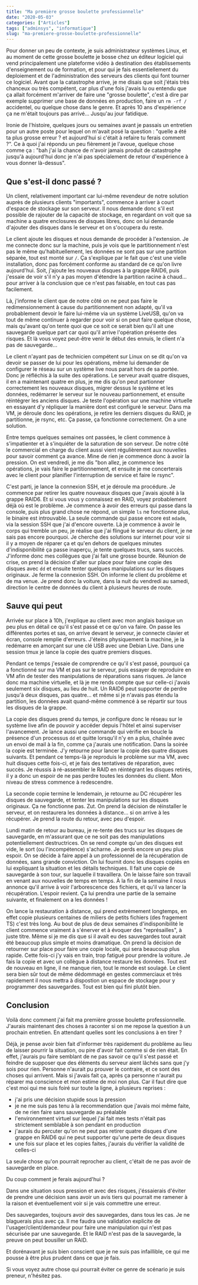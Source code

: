 ```yaml
---
title: "Ma première grosse boulette professionnelle"
date: "2020-05-03"
categories: ["Articles"]
tags: ["adminsys", "informatique"]
slug: "ma-premiere-grosse-boulette-professionnelle"
---
```


Pour donner un peu de contexte, je suis administrateur systèmes Linux, et au moment de cette grosse boulette je bosse chez un éditeur logiciel qui vend principalement une plateforme vidéo à destination des établissements d'enseignement ou de formation, et pour qui je fais essentiellement du deploiement et de l'administration des serveurs des clients qui font tourner ce logiciel. Avant que la catastrophe arrive, je me disais que soit j'étais très chanceux ou très compétent, car plus d'une fois j'avais lu ou entendu que ça allait forcément m'arriver de faire une "grosse boulette", c'est à dire par exemple supprimer une base de données en production, faire un `rm -rf /` accidentel, ou quelque chose dans le genre. Et après 10 ans d'expérience ça ne m'était toujours pas arrivé... Jusqu'au jour fatidique.

Ironie de l'histoire, quelques jours ou semaines avant je passais un entretien pour un autre poste pour lequel on m'avait posé la question : "quelle a été ta plus grosse erreur ? et aujourd'hui si c'était à refaire tu ferais comment ?". Ce à quoi j'ai répondu un peu fièrement je l'avoue, quelque chose comme ça : "bah j'ai la chance de n'avoir jamais produit de catastrophe jusqu'à aujourd'hui donc je n'ai pas spécialement de retour d'expérience à vous donner là-dessus".

Que s'est-il donc passé ?
-------------------------

Un client, relativement important car lui-même revendeur de notre solution auprès de plusieurs clients "importants", commence à arriver à court d'espace de stockage sur son serveur. Il nous demande donc s'il est possible de rajouter de la capacité de stockage, en regardant on voit que sa machine a quatre enclosures de disques libres, donc on lui demande d'ajouter des disques dans le serveur et on s'occupera du reste.

Le client ajoute les disques et nous demande de procéder à l'extension. Je me connecte donc sur la machine, puis je vois que le partitionnement n'est pas le même qu'habituellement, les données ne sont pas sur une partition séparée, tout est monté sur `/`. Ça s'explique par le fait que c'est une vielle installation, donc pas forcément conforme au standard de ce qu'on livre aujourd'hui. Soit, j'ajoute les nouveaux disques à la grappe RAID6, puis j'essaie de voir s'il n'y a pas moyen d'étendre la partition racine à chaud... pour arriver à la conclusion que ce n'est pas faisable, en tout cas pas facilement.

Là, j'informe le client que de notre côté on ne peut pas faire le redimensionnement à cause du partitionnement non adapté, qu'il va probablement devoir le faire lui-même via un système LiveUSB, qu'on va tout de même continuer à regarder pour voir si on peut faire quelque chose, mais qu'avant qu'on tente quoi que ce soit ce serait bien qu'il ait une sauvegarde quelque part car quoi qu'il arrive l'opération présente des risques. Et là vous voyez peut-être venir le début des ennuis, le client n'a pas de sauvegarde...

Le client n'ayant pas de technicien compétent sur Linux on se dit qu'on va devoir se passer de lui pour les opérations, même lui demander de configurer le réseau sur un système live nous parait hors de sa portée. Donc je réfléchis à la suite des opérations. Le serveur avait quatre disques, il en a maintenant quatre en plus, je me dis qu'on peut partionner correctement les nouveaux disques, migrer dessus le système et les données, redémarrer le serveur sur le nouveau partionnement, et ensuite réintégrer les anciens disques. Je teste l'opération sur une machine virtuelle en essayant d'y répliquer la manière dont est configuré le serveur. Dans ma VM, je déroule donc les opérations, je retire les derniers disques du RAID, je partitionne, je rsync, etc. Ça passe, ça fonctionne correctement. On a une solution.

Entre temps quelques semaines ont passées, le client commence à s'impatienter et à s'inquiéter de la saturation de son serveur. De notre côté le commercial en charge du client aussi vient régulièrement aux nouvelles pour savoir comment ça avance. Mine de rien je commence donc à avoir la pression. On est vendredi, je me dis "bon allez, je commence les opérations, je vais faire le partitionnement, et ensuite je me concerterais avec le client pour planifier l'interruption de service et faire le rsync".

C'est parti, je lance la connexion SSH, et je déroule ma procédure. Je commence par retirer les quatre nouveaux disques que j'avais ajouté à la grappe RAID6. Et si vous vous y connaissez en RAID, voyez probablement déjà où est le problème. Je commence à avoir des erreurs qui passe dans la console, puis plus grand chose ne répond, un simple `ls` ne fonctionne plus, le binaire est introuvable. La seule commande qui passe encore est `mdadm`, via la session SSH que j'ai d'encore ouverte. Là je commence à avoir le corps qui tremble un peu, je réalise que j'ai flingué le serveur du client, je ne sais pas encore pourquoi. Je cherche des solutions sur internet pour voir si il y a moyen de réparer ça et qu'en dehors de quelques minutes d'indisponibilité ça passe inaperçu, je tente quelques trucs, sans succès. J'informe donc mes collègues que j'ai fait une grosse bourde. Réunion de crise, on prend la décision d'aller sur place pour faire une copie des disques avec `dd` et ensuite tenter quelques manipulations sur les disques originaux. Je ferme la connexion SSH. On informe le client du problème et de ma venue. Je prend donc la voiture, dans la nuit du vendredi au samedi, direction le centre de données du client à plusieurs heures de route.

Sauve qui peut
--------------

Arrivée sur place à 10h, j'explique au client avec mon anglais basique un peu plus en détail ce qu'il s'est passé et ce qu'on va faire. On passe les différentes portes et sas, on arrive devant le serveur, je connecte clavier et écran, console remplie d'erreurs. J'éteins physiquement la machine, je la redémarre en amorçant sur une clé USB avec une Debian Live. Dans une session tmux je lance la copie des quatre premiers disques.

Pendant ce temps j'essaie de comprendre ce qu'il s'est passé, pourquoi ça a fonctionné sur ma VM et pas sur le serveur, puis essayer de reproduire en VM afin de tester des manipulations de réparations sans risques. Je lance donc ma machine virtuelle, et là je me rends compte que sur celle-ci j'avais seulement six disques, au lieu de huit. Un RAID6 peut supporter de perdre jusqu'à deux disques, pas quatre... et même si je n'avais pas étendu la partition, les données avait quand-même commencé à se répartir sur tous les disques de la grappe.

La copie des disques prend du temps, je configure donc le réseau sur le système live afin de pouvoir y accéder depuis l'hôtel et ainsi superviser l'avancement. Je lance aussi une commande qui vérifie en boucle la présence d'un processus `dd` et quitte lorsqu'il n'y en a plus, chaînée avec un envoi de mail à la fin, comme ça j'aurais une notification. Dans la soirée la copie est terminée. J'y retourne pour lancer la copie des quatre disques suivants. Et pendant ce temps-là je reproduis le problème sur ma VM, avec huit disques cette fois-ci, et je fais des tentatives de réparation, avec succès. Je réussis à ré-assembler le RAID en réintégrant les disques retirés, il y a donc un espoir de ne pas perdre toutes les données du client. Mon niveau de stress commence à redescendre.

La seconde copie termine le lendemain, je retourne au DC récupérer les disques de sauvegarde, et tenter les manipulations sur les disques originaux. Ça ne fonctionne pas. Zut. On prend la décision de réinstaller le serveur, et on restaurera les données à distance... si on arrive à les récupérer. Je prend la route du retour, avec peu d'espoir.

Lundi matin de retour au bureau, je re-tente des trucs sur les disques de sauvegarde, en m'assurant que ce ne soit pas des manipulations potentiellement destructrices. On se rend compte qu'un des disques est vide, le sort (ou l'incompétence) s'acharne. Je perds encore un peu plus espoir. On se décide à faire appel à un professionnel de la récupération de données, sans grande conviction. On lui fournit donc les disques copiés en lui expliquant la situation et les détails techniques. Il fait une copie de sauvegarde à son tour, sur laquelle il travaillera. On le laisse faire son travail en venant aux nouvelles de temps en temps. À la fin de la semaine il nous annonce qu'il arrive à voir l'arborescence des fichiers, et qu'il va lancer la récupération. L'espoir revient. Ça lui prendra une partie de la semaine suivante, et finalement on a les données !

On lance la restauration à distance, qui prend extrèmement longtemps, en effet copie plusieurs centaines de miliers de petits fichiers (des fragement TS) c'est très long. Au bout de plus de deux semaines d'indisponibilité le client commence vraiment à s'énerver et à évoquer des "représailles", à juste titre. Même si je me dis que si il avait eu des sauvegardes tout aurait été beaucoup plus simple et moins dramatique. On prend la décision de retourner sur place pour faire une copie locale, qui sera beaucoup plus rapide. Cette fois-ci j'y vais en train, trop fatigué pour prendre la voiture. Je fais la copie et avec un collègue à distance restaure les données. Tout est de nouveau en ligne, il ne manque rien, tout le monde est soulagé. Le client sera bien sûr tout de même dédommagé en gestes commerciaux et très rapidement il nous mettra à dispostion un espace de stockage pour y programmer des sauvegardes. Tout est bien qui fini plutôt bien.

Conclusion
----------

Voilà donc comment j'ai fait ma première grosse boulette professionnelle. J'aurais maintenant des choses à raconter si on me repose la question à un prochain entretien. En attendant quelles sont les conclusions à en tirer ?

Déjà, je pense avoir bien fait d'informer très rapidement du problème au lieu de laisser pourrir la situation, ou pire d'avoir fait comme si de rien était. En effet, j'aurais pu faire semblant de ne pas savoir ce qu'il s'est passé et feindre de supposer que des éléments du serveur aient lâchés sans que j'y sois pour rien. Personne n'aurait pu prouver le contraire, et ce sont des choses qui arrivent. Mais si j'avais fait ça, après ça personne n'aurait pu réparer ma conscience et mon estime de moi non plus. Car il faut dire que c'est moi qui me suis foiré sur toute la ligne, à plusieurs reprises :

- j'ai pris une décision stupide sous la pression
- je ne me suis pas tenu à la recommendation que j'avais moi même faite, de ne rien faire sans sauvegarde au préalable
- l'environnement virtuel sur lequel j'ai fait mes tests n'était pas strictement semblable à son pendant en production
- j'aurais du percuter qu'on ne peut pas retirer quatre disques d'une grappe en RAID6 qui ne peut supporter qu'une perte de deux disques
- une fois sur place et les copies faites, j'aurais du vérifier la validité de celles-ci

La seule chose qu'on pourrait reprocher au client, c'était de ne pas avoir de sauvegarde en place.

Du coup comment je ferais aujourd'hui ?

Dans une situation sous pression et avec des risques, j'éssaierais d'éviter de prendre une décision sans avoir un avis tiers qui pourrait me ramener à la raison et éventuellement voir si je vais commettre une erreur.

Des sauvegardes, toujours avoir des sauvegardes, dans tous les cas. Je ne blaguerais plus avec ça. Il me faudra une validation explicite de l'usager/client/demandeur pour faire une manipulation qui n'est pas sécurisée par une sauvegarde. Et le RAID n'est pas de la sauvegarde, la preuve on peut bousiller un RAID.

Et dorénavant je suis bien conscient que je ne suis pas infaillible, ce qui me pousse à être plus prudent dans ce que je fais.

Si vous voyez autre chose qui pourrait éviter ce genre de scénario je suis preneur, n'hésitez pas.
